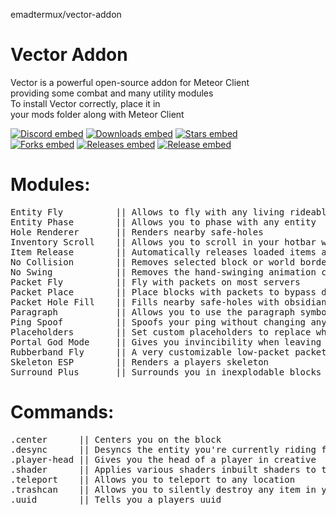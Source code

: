 emadtermux/vector-addon<div align="left">
  
# Vector Addon

Vector is a powerful open-source addon for Meteor Client      <br/>
providing some combat and many utility modules                <br/>
To install Vector correctly, place it in                      <br/>
your mods folder along with Meteor Client                     <br/>

[![Discord embed](https://img.shields.io/discord/863813920892518461.svg?logo=discord&logoColor=FFFFFF&style=flat-square&label=Discord&colorA=606060&colorB=7289DA)](https://discord.gg/A3nYgbKeXR)
[![Downloads embed](https://img.shields.io/github/downloads/cally72jhb/vector-addon/total.svg?style=flat-square&label=Downloads&colorA=606060&colorB=4FCF34)](https://github.com/cally72jhb/vector-addon/releases)
[![Stars embed](https://img.shields.io/github/stars/cally72jhb/vector-addon.svg?style=flat-square&label=Stars&colorA=606060&colorB=FDD110)](https://github.com/cally72jhb/vector-addon/stargazers)
<br/>
[![Forks embed](https://img.shields.io/github/forks/cally72jhb/vector-addon.svg?style=flat-square&label=Forks&colorA=606060&colorB=DB4A39)](https://github.com/cally72jhb/vector-addon/network/members)
[![Releases embed](https://badgen.net/github/releases/cally72jhb/vector-addon?style=flat-square&label=Releases&color=158FCC)](https://github.com/cally72jhb/vector-addon/releases)
[![Release embed](https://badgen.net/github/release/cally72jhb/vector-addon?style=flat-square&label=Latest+Release&color=158FCC)](https://github.com/cally72jhb/vector-addon/releases)

</div>

<h1>Modules:</h1>
<pre>
Entity Fly          || Allows to fly with any living rideable entity
Entity Phase        || Allows you to phase with any entity
Hole Renderer       || Renders nearby safe-holes
Inventory Scroll    || Allows you to scroll in your hotbar while having screens opened
Item Release        || Automatically releases loaded items after a set delay
No Collision        || Removes selected block or world border collisions client-side
No Swing            || Removes the hand-swinging animation client- and server-side
Packet Fly          || Fly with packets on most servers
Packet Place        || Place blocks with packets to bypass desyncing with the server
Packet Hole Fill    || Fills nearby safe-holes with obsidian using packets
Paragraph           || Allows you to use the paragraph symbol in chat and books
Ping Spoof          || Spoofs your ping without changing any gameplay
Placeholders        || Set custom placeholders to replace when sending messages
Portal God Mode     || Gives you invincibility when leaving a portal
Rubberband Fly      || A very customizable low-packet packet fly alternative
Skeleton ESP        || Renders a players skeleton
Surround Plus       || Surrounds you in inexplodable blocks to prevent much explosion damage
</pre>

<h1>Commands:</h1>
<pre>
.center      || Centers you on the block
.desync      || Desyncs the entity you're currently riding from the server
.player-head || Gives you the head of a player in creative
.shader      || Applies various shaders inbuilt shaders to the game
.teleport    || Allows you to teleport to any location
.trashcan    || Allows you to silently destroy any item in your hand without dropping it
.uuid        || Tells you a players uuid
</pre>
